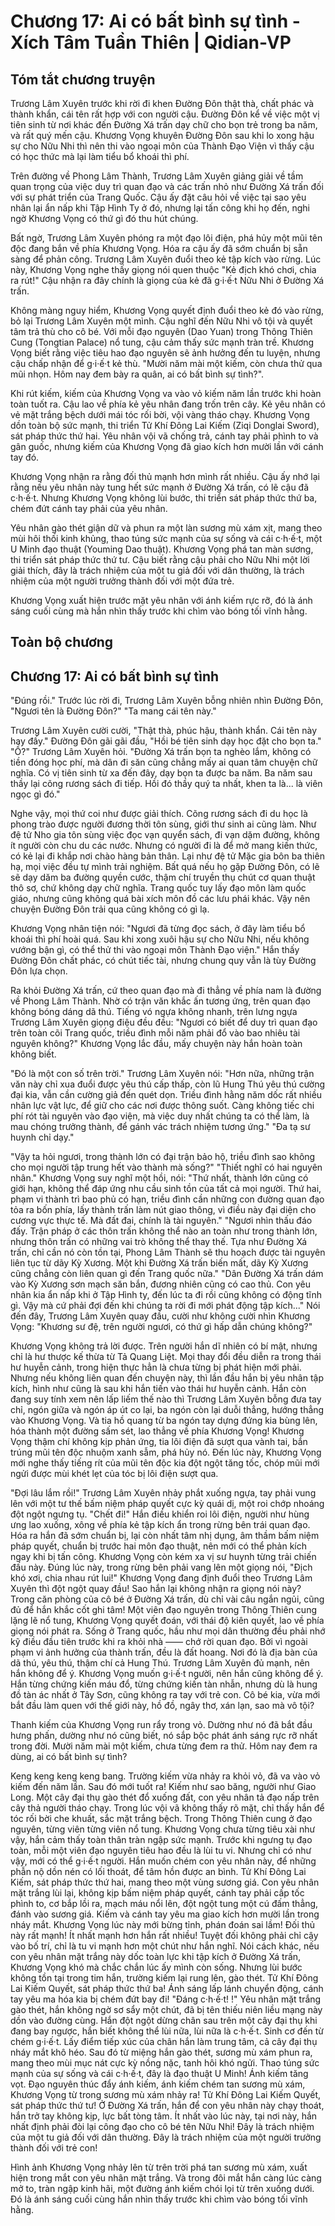 # Chương 17: Ai có bất bình sự tình - Xích Tâm Tuần Thiên | Qidian-VP

## Tóm tắt chương truyện

Trương Lâm Xuyên trước khi rời đi khen Đường Đôn thật thà, chất phác và thành khẩn, cái tên rất hợp với con người cậu. Đường Đôn kể về việc một vị tiên sinh từ nơi khác đến Đường Xá trấn dạy chữ cho bọn trẻ trong ba năm, và rất quý mến cậu. Khương Vọng khuyên Đường Đôn sau khi lo xong hậu sự cho Nữu Nhi thì nên thi vào ngoại môn của Thành Đạo Viện vì thấy cậu có học thức mà lại làm tiểu bổ khoái thì phí.

Trên đường về Phong Lâm Thành, Trương Lâm Xuyên giảng giải về tầm quan trọng của việc duy trì quan đạo và các trấn nhỏ như Đường Xá trấn đối với sự phát triển của Trang Quốc. Cậu ấy đặt câu hỏi về việc tại sao yêu nhân lại ẩn nấp khi Tập Hình Ty ở đó, nhưng lại tấn công khi họ đến, nghi ngờ Khương Vọng có thứ gì đó thu hút chúng.

Bất ngờ, Trương Lâm Xuyên phóng ra một đạo lôi điện, phá hủy một mũi tên độc đang bắn về phía Khương Vọng. Hóa ra cậu ấy đã sớm chuẩn bị sẵn sàng để phản công. Trương Lâm Xuyên đuổi theo kẻ tập kích vào rừng. Lúc này, Khương Vọng nghe thấy giọng nói quen thuộc "Kẻ địch khó chơi, chia ra rút!" Cậu nhận ra đây chính là giọng của kẻ đã g·i·ế·t Nữu Nhi ở Đường Xá trấn.

Không màng nguy hiểm, Khương Vọng quyết định đuổi theo kẻ đó vào rừng, bỏ lại Trương Lâm Xuyên một mình. Cậu nghĩ đến Nữu Nhi vô tội và quyết tâm trả thù cho cô bé. Với mỗi đạo nguyên (Dao Yuan) trong Thông Thiên Cung (Tongtian Palace) nổ tung, cậu cảm thấy sức mạnh tràn trề. Khương Vọng biết rằng việc tiêu hao đạo nguyên sẽ ảnh hưởng đến tu luyện, nhưng cậu chấp nhận để g·i·ế·t kẻ thù. "Mười năm mài một kiếm, còn chưa thử qua mũi nhọn. Hôm nay đem bày ra quân, ai có bất bình sự tình?".

Khi rút kiếm, kiếm của Khương Vọng va vào vỏ kiếm năm lần trước khi hoàn toàn tuốt ra. Cậu lao về phía kẻ yêu nhân đang trốn trên cây. Kẻ yêu nhân có vẻ mặt trắng bệch dưới mái tóc rối bời, vội vàng tháo chạy. Khương Vọng dồn toàn bộ sức mạnh, thi triển Tử Khí Đông Lai Kiếm (Ziqi Donglai Sword), sát pháp thức thứ hai. Yêu nhân vội vã chống trả, cánh tay phải phình to và gân guốc, nhưng kiếm của Khương Vọng đã giao kích hơn mười lần với cánh tay đó.

Khương Vọng nhận ra rằng đối thủ mạnh hơn mình rất nhiều. Cậu ấy nhớ lại rằng nếu yêu nhân này tung hết sức mạnh ở Đường Xá trấn, có lẽ cậu đã c·h·ế·t. Nhưng Khương Vọng không lùi bước, thi triển sát pháp thức thứ ba, chém đứt cánh tay phải của yêu nhân.

Yêu nhân gào thét giận dữ và phun ra một làn sương mù xám xịt, mang theo mùi hôi thối kinh khủng, thao túng sức mạnh của sự sống và cái c·h·ế·t, một U Minh đạo thuật (Youming Dao thuật). Khương Vọng phá tan màn sương, thi triển sát pháp thức thứ tư. Cậu biết rằng cậu phải cho Nữu Nhi một lời giải thích, đây là trách nhiệm của một tu giả đối với dân thường, là trách nhiệm của một người trưởng thành đối với một đứa trẻ.

Khương Vọng xuất hiện trước mặt yêu nhân với ánh kiếm rực rỡ, đó là ánh sáng cuối cùng mà hắn nhìn thấy trước khi chìm vào bóng tối vĩnh hằng.

## Toàn bộ chương

## Chương 17: Ai có bất bình sự tình

"Đúng rồi." Trước lúc rời đi, Trương Lâm Xuyên bỗng nhiên nhìn Đường Đôn, "Ngươi tên là Đường Đôn?"
"Ta mang cái tên này."

Trương Lâm Xuyên cười cười, "Thật thà, phúc hậu, thành khẩn. Cái tên này hay đấy."
Đường Đôn gãi gãi đầu, "Hồi bé tiên sinh dạy học đặt cho bọn ta."
"Ồ?" Trương Lâm Xuyên hỏi.
"Đường Xá trấn bọn ta nghèo lắm, không có tiền đóng học phí, mà dân đi săn cũng chẳng mấy ai quan tâm chuyện chữ nghĩa. Có vị tiên sinh từ xa đến đây, dạy bọn ta được ba năm. Ba năm sau thầy lại cõng rương sách đi tiếp. Hồi đó thầy quý ta nhất, khen ta là... là viên ngọc gì đó."

Nghe vậy, mọi thứ coi như được giải thích.
Cõng rương sách đi du học là phong trào được người đương thời tôn sùng, giới thư sinh ai cũng làm.
Như đệ tử Nho gia tôn sùng việc đọc vạn quyển sách, đi vạn dặm đường, không ít người còn chu du các nước. Nhưng có người đi là để mở mang kiến thức, có kẻ lại đi khắp nơi chào hàng bản thân.
Lại như đệ tử Mặc gia bôn ba thiên hạ, mọi việc đều tự mình trải nghiệm. Bất quá nếu họ gặp Đường Đôn, có lẽ sẽ dạy dăm ba đường quyền cước, thậm chí truyền thụ chút cơ quan thuật thô sơ, chứ không dạy chữ nghĩa.
Trang quốc tuy lấy đạo môn làm quốc giáo, nhưng cũng không quá bài xích môn đồ các lưu phái khác. Vậy nên chuyện Đường Đôn trải qua cũng không có gì lạ.

Khương Vọng nhân tiện nói: "Ngươi đã từng đọc sách, ở đây làm tiểu bổ khoái thì phí hoài quá. Sau khi xong xuôi hậu sự cho Nữu Nhi, nếu không vướng bận gì, có thể thử thi vào ngoại môn Thành Đạo viện."
Hắn thấy Đường Đôn chất phác, có chút tiếc tài, nhưng chung quy vẫn là tùy Đường Đôn lựa chọn.

Ra khỏi Đường Xá trấn, cứ theo quan đạo mà đi thẳng về phía nam là đường về Phong Lâm Thành.
Nhờ có trận văn khắc ấn tương ứng, trên quan đạo không bóng dáng dã thú.
Tiếng vó ngựa không nhanh, trên lưng ngựa Trương Lâm Xuyên giọng điệu đều đều: "Ngươi có biết để duy trì quan đạo trên toàn cõi Trang quốc, triều đình mỗi năm phải đổ vào bao nhiêu tài nguyên không?"
Khương Vọng lắc đầu, mấy chuyện này hắn hoàn toàn không biết.

"Đó là một con số trên trời." Trương Lâm Xuyên nói: "Hơn nữa, những trận văn này chỉ xua đuổi được yêu thú cấp thấp, còn lũ Hung Thú yêu thú cường đại kia, vẫn cần cường giả đến quét dọn. Triều đình hằng năm dốc rất nhiều nhân lực vật lực, để giữ cho các nơi được thông suốt. Càng không tiếc chi phí rót tài nguyên vào đạo viện, mà việc duy nhất chúng ta có thể làm, là mau chóng trưởng thành, để gánh vác trách nhiệm tương ứng."
"Đa tạ sư huynh chỉ dạy."

"Vậy ta hỏi ngươi, trong thành lớn có đại trận bảo hộ, triều đình sao không cho mọi người tập trung hết vào thành mà sống?"
"Thiết nghĩ có hai nguyên nhân." Khương Vọng suy nghĩ một hồi, nói: "Thứ nhất, thành lớn cũng có giới hạn, không thể đáp ứng nhu cầu sinh tồn của tất cả mọi người. Thứ hai, phạm vi thành trì bao phủ có hạn, triều đình cần những con đường quan đạo tỏa ra bốn phía, lấy thành trấn làm nút giao thông, vì điều này đại diện cho cương vực thực tế. Mà đất đai, chính là tài nguyên."
"Ngươi nhìn thấu đáo đấy. Trận pháp ở các thôn trấn không thể nào an toàn như trong thành lớn, nhưng thôn trấn có những vai trò không thể thay thế. Tựa như Đường Xá trấn, chỉ cần nó còn tồn tại, Phong Lâm Thành sẽ thu hoạch được tài nguyên liên tục từ dãy Kỳ Xương. Một khi Đường Xá trấn biến mất, dãy Kỳ Xương cũng chẳng còn liên quan gì đến Trang quốc nữa."
"Dân Đường Xá trấn dám vào Kỳ Xương sơn mạch săn bắn, đương nhiên cũng có cao thủ. Con yêu nhân kia ẩn nấp khi ở Tập Hình ty, đến lúc ta đi rồi cũng không có động tĩnh gì. Vậy mà cứ phải đợi đến khi chúng ta rời đi mới phát động tập kích..."
Nói đến đây, Trương Lâm Xuyên quay đầu, cười như không cười nhìn Khương Vọng: "Khương sư đệ, trên người ngươi, có thứ gì hấp dẫn chúng không?"

Khương Vọng không trả lời được.
Trên người hắn dĩ nhiên có bí mật, nhưng chỉ là hư thược kế thừa từ Tả Quang Liệt. Mọi thay đổi đều diễn ra trong thái hư huyễn cảnh, trong hiện thực hẳn là chưa từng bị phát hiện mới phải. Nhưng nếu không liên quan đến chuyện này, thì lần đầu hắn bị yêu nhân tập kích, hình như cũng là sau khi hắn tiến vào thái hư huyễn cảnh.
Hắn còn đang suy tính xem nên lấp liếm thế nào thì Trương Lâm Xuyên bỗng đưa tay chỉ, ngón giữa và ngón áp út co lại, ba ngón còn lại duỗi thẳng, hướng thẳng vào Khương Vọng.
Và tia hồ quang từ ba ngón tay dựng đứng kia bùng lên, hóa thành một đường sấm sét, lao thẳng về phía Khương Vọng!
Khương Vọng thậm chí không kịp phản ứng, tia lôi điện đã sượt qua vành tai, bắn trúng mũi tên độc nhuộm xanh sẫm, phá hủy nó.
Đến lúc này, Khương Vọng mới nghe thấy tiếng rít của mũi tên độc kia đột ngột tăng tốc, chóp mũi mới ngửi được mùi khét lẹt của tóc bị lôi điện sượt qua.

"Đợi lâu lắm rồi!" Trương Lâm Xuyên nhảy phắt xuống ngựa, tay phải vung lên với một tư thế bấm niệm pháp quyết cực kỳ quái dị, một roi chớp nhoáng đột ngột ngưng tụ.
"Chết đi!"
Hắn điều khiển roi lôi điện, người như hùng ưng lao xuống, xông về phía kẻ tập kích ẩn trong rừng bên trái quan đạo.
Hóa ra hắn đã sớm chuẩn bị, lại còn nhất tâm nhị dụng, âm thầm bấm niệm pháp quyết, chuẩn bị trước hai môn đạo thuật, nên mới có thể phản kích ngay khi bị tấn công.
Khương Vọng còn kém xa vị sư huynh từng trải chiến đấu này.
Đúng lúc này, trong rừng bên phải vang lên một giọng nói, "Địch khó xơi, chia nhau rút lui!"
Khương Vọng đang định đuổi theo Trương Lâm Xuyên thì đột ngột quay đầu!
Sao hắn lại không nhận ra giọng nói này? Trong căn phòng của cô bé ở Đường Xá trấn, dù chỉ vài câu ngắn ngủi, cũng đủ để hắn khắc cốt ghi tâm!
Một viên đạo nguyên trong Thông Thiên cung lặng lẽ nổ tung, Khương Vọng quyết đoán, với thái độ kiên quyết, lao về phía giọng nói phát ra.
Sống ở Trang quốc, hầu như mọi dân thường đều phải nhớ kỹ điều đầu tiên trước khi ra khỏi nhà —— chớ rời quan đạo.
Bởi vì ngoài phạm vi ảnh hưởng của thành trấn, đều là đất hoang. Nơi đó là địa bàn của dã thú, yêu thú, thậm chí cả Hung Thú.
Trương Lâm Xuyên đủ mạnh, nên hắn không để ý.
Khương Vọng muốn g·i·ế·t người, nên hắn cũng không để ý.
Hắn từng chứng kiến máu đổ, từng chứng kiến tàn nhẫn, nhưng dù là hung đồ tàn ác nhất ở Tây Sơn, cũng không ra tay với trẻ con. Cô bé kia, vừa mới bắt đầu làm quen với thế giới này, hồ đồ, ngây thơ, xán lạn, sao mà vô tội?

Thanh kiếm của Khương Vọng run rẩy trong vỏ. Dường như nó đã bắt đầu hưng phấn, dường như nó cũng biết, nó sắp bộc phát ánh sáng rực rỡ nhất trong đời.
Mười năm mài một kiếm, chưa từng đem ra thử. Hôm nay đem ra dùng, ai có bất bình sự tình?

Keng keng keng keng bang.
Trường kiếm vừa nhảy ra khỏi vỏ, đã va vào vỏ kiếm đến năm lần. Sau đó mới tuốt ra!
Kiếm như sao băng, người như Giao Long.
Một cây đại thụ gào thét đổ xuống đất, con yêu nhân tả đạo nấp trên cây thả người tháo chạy.
Trong lúc vội vã không thấy rõ mặt, chỉ thấy hắn để tóc rối bời che khuất, sắc mặt trắng bệch.
Trong Thông Thiên cung ở đạo nguyên, từng viên từng viên nổ tung.
Khương Vọng chưa từng tiêu xài như vậy, hắn cảm thấy toàn thân tràn ngập sức mạnh.
Trước khi ngưng tụ đạo toàn, mỗi một viên đạo nguyên tiêu hao đều là lùi tu vi.
Nhưng chỉ có như vậy, mới có thể g·i·ế·t người.
Hắn muốn chém con yêu nhân này, để những phẫn nộ dồn nén có lối thoát, để tâm hồn được an bình.
Tử Khí Đông Lai Kiếm, sát pháp thức thứ hai, mang theo một vùng sương giá.
Con yêu nhân mặt trắng lùi lại, không kịp bấm niệm pháp quyết, cánh tay phải cấp tốc phình to, cơ bắp lồi ra, mạch máu nổi lên, đột ngột tung một cú đấm thẳng, đánh vào sương giá.
Kiếm và cánh tay yêu ma giao kích hơn mười lần trong nháy mắt.
Khương Vọng lúc này mới bừng tỉnh, phán đoán sai lầm! Đối thủ này rất mạnh! Ít nhất mạnh hơn hắn rất nhiều! Tuyệt đối không phải chỉ cậy vào bố trí, chỉ là tu vi mạnh hơn một chút như hắn nghĩ.
Nói cách khác, nếu con yêu nhân mặt trắng này dốc toàn lực khi tập kích ở Đường Xá trấn, Khương Vọng khó mà chắc chắn lúc ấy mình còn sống.
Nhưng lùi bước không tồn tại trong tim hắn, trường kiếm lại rung lên, gào thét.
Tử Khí Đông Lai Kiếm Quyết, sát pháp thức thứ ba!
Ánh sáng lấp lánh chuyển động, cánh tay yêu ma hóa kia bị chém đứt bay đi!
"Đáng c·h·ế·t! !"
Yêu nhân mặt trắng gào thét, hắn không ngờ sơ sẩy một chút, đã bị tên thiếu niên liều mạng này dồn vào đường cùng.
Hắn đột ngột dừng chân sau trên một cây đại thụ khi đang bay ngược, hắn biết không thể lùi nữa, lùi nữa là c·h·ế·t. Sinh cơ đến từ chém g·i·ế·t.
Lấy điểm tiếp xúc của chân hắn làm trung tâm, cả cây đại thụ nháy mắt khô héo.
Sau đó từ miệng hắn gào thét, sương mù xám phun ra, mang theo mùi mục nát cực kỳ nồng nặc, tanh hôi khó ngửi.
Thao túng sức mạnh của sự sống và cái c·h·ế·t, đây là đạo thuật U Minh!
Ánh kiếm tăng vọt.
Đạo nguyên thúc đẩy ánh kiếm, ánh kiếm chém tan sương mù xám, Khương Vọng từ trong sương mù xám nhảy ra!
Tử Khí Đông Lai Kiếm Quyết, sát pháp thức thứ tư!
Ở Đường Xá trấn, hắn để con yêu nhân này chạy thoát, hắn trở tay không kịp, lực bất tòng tâm.
Ít nhất vào lúc này, tại nơi này, hắn nhất định phải đòi lại công đạo cho cô bé tên Nữu Nhi!
Đây là trách nhiệm của một tu giả đối với dân thường.
Đây là trách nhiệm của một người trưởng thành đối với trẻ con!

Hình ảnh Khương Vọng nhảy lên từ trên trời phá tan sương mù xám, xuất hiện trong mắt con yêu nhân mặt trắng.
Và trong đôi mắt hắn càng lúc càng mở to, tràn ngập kinh hãi, một đường ánh kiếm chói lọi từ trên xuống dưới.
Đó là ánh sáng cuối cùng hắn nhìn thấy trước khi chìm vào bóng tối vĩnh hằng.